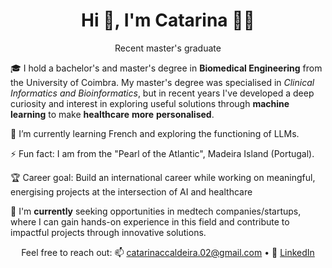 <h1 align="center">Hi 👋, I'm Catarina 👩🏻</h1>

<p align="center">Recent master's graduate</p>

🎓 I hold a bachelor's and master's degree in **Biomedical Engineering** from the University of Coimbra. My master's degree was specialised in *Clinical Informatics and Bioinformatics*, but in recent years I've developed a deep curiosity and interest in exploring useful solutions through **machine learning** to make **healthcare** **more** **personalised**.

🌱 I’m currently learning French and exploring the functioning of LLMs. 

⚡ Fun fact: I am from the "Pearl of the Atlantic", Madeira Island (Portugal).

🏆 Career goal: Build an international career while working on meaningful, energising projects at the intersection of AI and healthcare

🚀 I'm **currently** seeking opportunities in medtech companies/startups, where I can gain hands-on experience in this field and contribute to impactful projects through innovative solutions.

<p align="center">
Feel free to reach out:
📫 <a href="mailto:catarinaccaldeira.02@gmail.com">catarinaccaldeira.02@gmail.com</a> • 
💼 <a href="https://www.linkedin.com/in/catarina-caldeira">LinkedIn</a>
</p>

